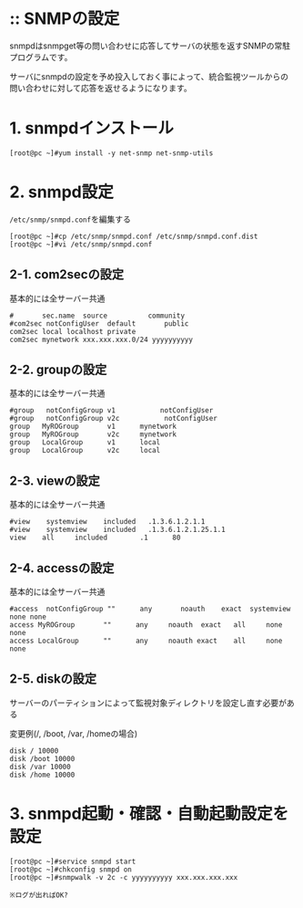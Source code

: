 
:: SNMPの設定
===

snmpdはsnmpget等の問い合わせに応答してサーバの状態を返すSNMPの常駐プログラムです。

サーバにsnmpdの設定を予め投入しておく事によって、統合監視ツールからの問い合わせに対して応答を返せるようになります。

# 1. snmpdインストール

```
[root@pc ~]#yum install -y net-snmp net-snmp-utils
```

# 2. snmpd設定

`/etc/snmp/snmpd.conf`を編集する

```
[root@pc ~]#cp /etc/snmp/snmpd.conf /etc/snmp/snmpd.conf.dist
[root@pc ~]#vi /etc/snmp/snmpd.conf
```

## 2-1. com2secの設定

基本的には全サーバー共通

```
#       sec.name  source          community
#com2sec notConfigUser  default       public
com2sec local localhost private
com2sec mynetwork xxx.xxx.xxx.0/24 yyyyyyyyyy
```

## 2-2. groupの設定

基本的には全サーバー共通

```
#group   notConfigGroup v1           notConfigUser
#group   notConfigGroup v2c           notConfigUser
group   MyROGroup       v1      mynetwork
group   MyROGroup       v2c     mynetwork
group   LocalGroup      v1      local
group   LocalGroup      v2c     local
```

## 2-3. viewの設定

基本的には全サーバー共通

```
#view    systemview    included   .1.3.6.1.2.1.1
#view    systemview    included   .1.3.6.1.2.1.25.1.1
view    all     included        .1      80
```

## 2-4. accessの設定

基本的には全サーバー共通

```
#access  notConfigGroup ""      any       noauth    exact  systemview none none
access MyROGroup       ""      any     noauth  exact   all     none    none
access LocalGroup      ""      any     noauth exact    all     none    none
```

## 2-5. diskの設定

サーバーのパーティションによって監視対象ディレクトリを設定し直す必要がある

変更例(/, /boot, /var, /homeの場合)

```
disk / 10000
disk /boot 10000
disk /var 10000
disk /home 10000
```

# 3. snmpd起動・確認・自動起動設定を設定

```
[root@pc ~]#service snmpd start
[root@pc ~]#chkconfig snmpd on
[root@pc ~]#snmpwalk -v 2c -c yyyyyyyyyy xxx.xxx.xxx.xxx

※ログが出ればOK?
```
